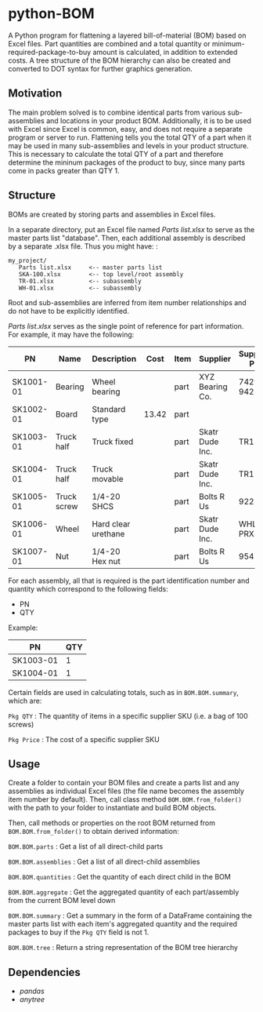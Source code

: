 python-BOM
==========

A Python program for flattening a layered bill-of-material (BOM) based on Excel
files. Part quantities are combined and a total quantity or
minimum-required-package-to-buy amount is calculated, in addition to extended
costs. A tree structure of the BOM hierarchy can also be created and converted
to DOT syntax for further graphics generation.

Motivation
----------

The main problem solved is to combine identical parts from various
sub-assemblies and locations in your product BOM. Additionally, it is to be used
with Excel since Excel is common, easy, and does not require a separate program
or server to run. Flattening tells you the total QTY of a part when it may be
used in many sub-assemblies and levels in your product structure. This is
necessary to calculate the total QTY of a part and therefore determine the
mininum packages of the product to buy, since many parts come in packs greater
than QTY 1.

Structure
---------

BOMs are created by storing parts and assemblies in Excel files.

In a separate directory, put an Excel file named *Parts list.xlsx* to serve as
the master parts list \"database\". Then, each additional assembly is described
by a separate .xlsx file. Thus you might have: :

    my_project/
       Parts list.xlsx     <-- master parts list
       SKA-100.xlsx        <-- top level/root assembly
       TR-01.xlsx          <-- subassembly
       WH-01.xlsx          <-- subassembly

Root and sub-assemblies are inferred from item number relationships and do not
have to be explicitly identified.

*Parts list.xlsx* serves as the single point of reference for part information.
For example, it may have the following:

| PN          | Name          | Description           | Cost    | Item    | Supplier            | Supplier PN     | Pkg QTY   | Pkg Price  |
| ----------- | ------------- | --------------------- | ------- | ------- | ------------------- | --------------- | --------- | ---------- |
| SK1001-01   | Bearing       | Wheel bearing         |         | part    | XYZ Bearing Co.     | 74295-942       | 1         | 2.99       |
| SK1002-01   | Board         | Standard type         | 13.42   | part    |                     |                 |           |            |
| SK1003-01   | Truck half    | Truck fixed           |         | part    | Skatr Dude Inc.     | TR1-A           | 1         | 9.87       |
| SK1004-01   | Truck half    | Truck movable         |         | part    | Skatr Dude Inc.     | TR1-B           | 1         | 12.25      |
| SK1005-01   | Truck screw   | 1/4-20 SHCS           |         | part    | Bolts R Us          | 92220A          | 50        | 12.86      |
| SK1006-01   | Wheel         | Hard clear urethane   |         | part    | Skatr Dude Inc.     | WHL-PRX         | 4         | 9.87       |
| SK1007-01   | Nut           | 1/4-20 Hex nut        |         | part    | Bolts R Us          | 95479A          | 50        | 4.88       |

For each assembly, all that is required is the part identification number and
quantity which correspond to the following fields:

- PN
- QTY

Example:

| PN          | QTY   |
| ----------- | ----- |
| SK1003-01   | 1     |
| SK1004-01   | 1     |

Certain fields are used in calculating totals, such as in `BOM.BOM.summary`,
which are:

`Pkg QTY`
  : The quantity of items in a specific supplier SKU (i.e. a bag of 100 screws)

`Pkg Price`
  : The cost of a specific supplier SKU                                        

Usage
-----

Create a folder to contain your BOM files and create a parts list and any
assemblies as individual Excel files (the file name becomes the assembly item
number by default). Then, call class method `BOM.BOM.from_folder()` with the
path to your folder to instantiate and build BOM objects.

Then, call methods or properties on the root BOM returned from
`BOM.BOM.from_folder()` to obtain derived information:

`BOM.BOM.parts`
  : Get a list of all direct-child parts

`BOM.BOM.assemblies`
  : Get a list of all direct-child assemblies

`BOM.BOM.quantities`
  : Get the quantity of each direct child in the BOM

`BOM.BOM.aggregate`
  : Get the aggregated quantity of each part/assembly from the current
  BOM level down

`BOM.BOM.summary`
  : Get a summary in the form of a DataFrame containing the master parts
  list with each item's aggregated quantity and the required packages
  to buy if the `Pkg QTY` field is not 1.

`BOM.BOM.tree`
  : Return a string representation of the BOM tree hierarchy

Dependencies
------------

- *pandas*
- *anytree*
